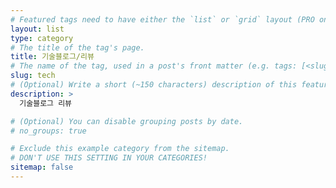 ```yaml
---
# Featured tags need to have either the `list` or `grid` layout (PRO only).
layout: list
type: category
# The title of the tag's page.
title: 기술블로그/리뷰
# The name of the tag, used in a post's front matter (e.g. tags: [<slug>]).
slug: tech
# (Optional) Write a short (~150 characters) description of this featured tag.
description: >
  기술블로그 리뷰

# (Optional) You can disable grouping posts by date.
# no_groups: true

# Exclude this example category from the sitemap.
# DON'T USE THIS SETTING IN YOUR CATEGORIES!
sitemap: false
---
```

